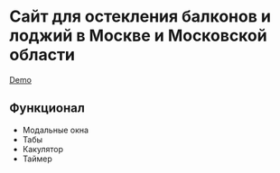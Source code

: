 # Сайт для остекления балконов и лоджий в Москве и Московской области

[Demo](http://natalia-malnova.ru/work/irvas/)

## Функционал

* Модальные окна
* Табы
* Какулятор
* Таймер



